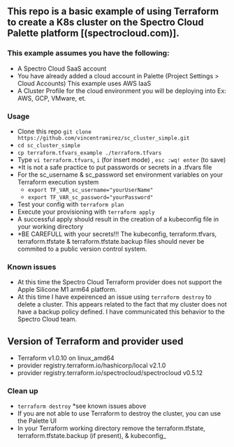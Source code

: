 ## This repo is a basic example of using Terraform to create a K8s cluster on the Spectro Cloud Palette platform [(spectrocloud.com)].

### This example assumes you have the following:
- A Spectro Cloud SaaS account
- You have already added a cloud account in Palette (Project Settings > Cloud Accounts) This example uses AWS IaaS 
- A Cluster Profile for the cloud environment you will be deploying into Ex: AWS, GCP, VMware, et.

### Usage
- Clone this repo `git clone https://github.com/vincentramirez/sc_cluster_simple.git`
- `cd sc_cluster_simple`
- `cp terraform.tfvars_example ./terraform.tfvars`
- Type `vi terraform.tfvars`, `i` (for insert mode) <enter your unique values>, `esc :wq! enter` (to save) 
- *It is not a safe practice to put passwords or secrets in a .tfvars file
- For the sc_username & sc_password set environment variables on your Terraform execution system
  - `export TF_VAR_sc_username="yourUserName"` 
  - `export TF_VAR_sc_password="yourPassword"`
- Test your config with `terraform plan` 
- Execute your provisioning with `terraform apply` 
- A successful apply should result in the creation of a kubeconfig file in your working directory
- *BE CAREFULL with your secrets!!!  The kubeconfig, terraform.tfvars, terraform.tfstate & terraform.tfstate.backup files should never be commited to a public version control system. 
  
### Known issues
- At this time the Spectro Cloud Terraform provider does not support the Apple Silicone M1 arm64 platform.    
- At this time I have expeirenced an issue using `terraform destroy` to delete a cluster.  This appears related to the fact that my cluster does not have a backup policy defined.  I have communicated this behavior to the Spectro Cloud team.  

## Version of Terraform and provider used 
- Terraform v1.0.10 on linux_amd64
- provider registry.terraform.io/hashicorp/local v2.1.0
- provider registry.terraform.io/spectrocloud/spectrocloud v0.5.12
  
### Clean up
- `terraform destroy` *see known issues above
- If you are not able to use Terraform to destroy the cluster, you can use the Palette UI
- In your Terraform working directory remove the terraform.tfstate, terraform.tfstate.backup (if present), & kubeconfig_<yourCluster>
